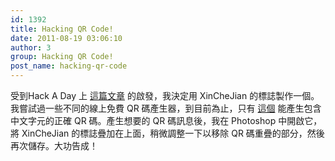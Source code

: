 ```yaml
---
id: 1392
title: Hacking QR Code!
date: 2011-08-19 03:06:10
author: 3
group: Hacking QR Code!
post_name: hacking-qr-code
---
```


受到Hack A Day 上 [這篇文章](http://hackaday.com/2011/08/11/how-to-put-your-logo-in-a-qr-code/) 的啟發，我決定用 XinCheJian 的標誌製作一個。我嘗試過一些不同的線上免費 QR 碼產生器，到目前為止，只有 [這個](http://www.mobilefish.com/services/qrcode/qrcode.php) 能產生包含中文字元的正確 QR 碼。產生想要的 QR 碼訊息後，我在 Photoshop 中開啟它，將 XinCheJian 的標誌疊加在上面，稍微調整一下以移除 QR 碼重疊的部分，然後再次儲存。大功告成！